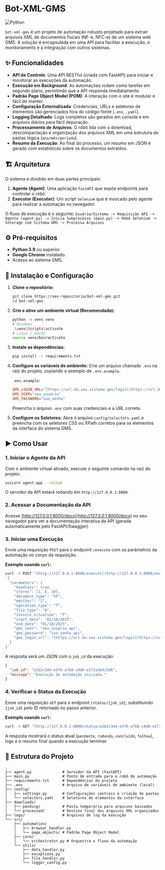 # Bot-XML-GMS

![Python](https://img.shields.io/badge/Python-3.9%2B-blue.svg)

`bot-xml-gms` é um projeto de automação robusto projetado para extrair arquivos XML de documentos fiscais (NF-e, NFC-e) de um sistema web GMS. A solução é encapsulada em uma API para facilitar a execução, o monitoramento e a integração com outros sistemas.

## ✨ Funcionalidades

* **API de Controle**: Uma API RESTful (criada com FastAPI) para iniciar e monitorar as execuções da automação.
* **Execução em Background**: As automações rodam como tarefas em segundo plano, permitindo que a API responda imediatamente.
* **Padrão Page Object Model (POM)**: A interação com o site é modular e fácil de manter.
* **Configuração Externalizada**: Credenciais, URLs e seletores de elementos são gerenciados fora do código-fonte (`.env`, `.yaml`).
* **Logging Detalhado**: Logs completos são gerados em console e em arquivos diários para fácil depuração.
* **Processamento de Arquivos**: O robô lida com o download, descompactação e organização dos arquivos XML em uma estrutura de pastas lógica (`ano/mês/período`).
* **Resumo da Execução**: Ao final do processo, um resumo em JSON é gerado com estatísticas sobre os documentos extraídos.

## 🏗️ Arquitetura

O sistema é dividido em duas partes principais:

1.  **Agente (Agent)**: Uma aplicação `FastAPI` que expõe endpoints para controlar o robô.
2.  **Executor (Executor)**: Um script `Selenium` que é invocado pelo agente para realizar a automação no navegador.

O fluxo de execução é o seguinte:
`Usuário/Sistema -> Requisição API -> Agente (agent.py) -> Inicia Subprocesso (main.py) -> Robô Selenium -> Interage com Sistema GMS -> Processa Arquivos`

## ⚙️ Pré-requisitos

* **Python 3.9** ou superior.
* **Google Chrome** instalado.
* Acesso ao sistema GMS.

## 🚀 Instalação e Configuração

1.  **Clone o repositório:**
    ```bash
    git clone https://seu-repositorio/bot-xml-gms.git
    cd bot-xml-gms
    ```

2.  **Crie e ative um ambiente virtual (Recomendado):**
    ```bash
    python -m venv venv
    # Windows
    .\venv\Scripts\activate
    # Linux / macOS
    source venv/bin/activate
    ```

3.  **Instale as dependências:**
    ```bash
    pip install -r requirements.txt
    ```

4.  **Configure as variáveis de ambiente:**
    Crie um arquivo chamado `.env` na raiz do projeto, copiando o exemplo de `.env.example`.

    `.env.example`:
    ```ini
    GMS_LOGIN_URL="[https://url.do.seu.sistema.gms/login](https://url.do.seu.sistema.gms/login)"
    GMS_USER="seu_usuario"
    GMS_PASSWORD="sua_senha"
    ```

    Preencha o arquivo `.env` com suas credenciais e a URL correta.

5.  **Configure os Seletores:**
    Abra o arquivo `config/selectors.yaml` e preencha com os seletores CSS ou XPath corretos para os elementos da interface do sistema GMS.

## ▶️ Como Usar

### 1. Iniciar o Agente da API

Com o ambiente virtual ativado, execute o seguinte comando na raiz do projeto:

```bash
uvicorn agent:app --reload
```

O servidor da API estará rodando em `http://127.0.0.1:8000`.

### 2. Acessar a Documentação da API

Acesse [http://127.0.0.1:8000/docs](http://127.0.0.1:8000/docs) no seu navegador para ver a documentação interativa da API (gerada automaticamente pelo FastAPI/Swagger).

### 3. Iniciar uma Execução

Envie uma requisição `POST` para o endpoint `/execute` com os parâmetros da automação no corpo da requisição.

**Exemplo usando `curl`:**
```bash
curl -X POST "[http://127.0.0.1:8000/execute](http://127.0.0.1:8000/execute)" -H "Content-Type: application/json" -d \
'{
  "parameters": {
    "headless": true,
    "stores": [1, 5, 10],
    "document_type": "55",
    "emitter": "1",
    "operation_type": "T",
    "file_type": "0",
    "invoice_situation": "T",
    "start_date": "01/10/2025",
    "end_date": "01/10/2025",
    "gms_user": "seu_usuario_api",
    "gms_password": "sua_senha_api",
    "gms_login_url": "[https://url.do.seu.sistema.gms/login](https://url.do.seu.sistema.gms/login)"
  }
}'
```

A resposta será um JSON com o `job_id` da execução:
```json
{
  "job_id": "a1b2c3d4-e5f6-a7b8-c9d0-e1f2a3b4c5d6",
  "message": "Execução da automação iniciada."
}
```

### 4. Verificar o Status da Execução

Envie uma requisição `GET` para o endpoint `/status/{job_id}`, substituindo `{job_id}` pelo ID retornado no passo anterior.

**Exemplo usando `curl`:**
```bash
curl -X GET "[http://127.0.0.1:8000/status/a1b2c3d4-e5f6-a7b8-c9d0-e1f2a3b4c5d6](http://127.0.0.1:8000/status/a1b2c3d4-e5f6-a7b8-c9d0-e1f2a3b4c5d6)"
```

A resposta mostrará o status atual (`pendente`, `rodando`, `concluído`, `falhou`), logs e o resumo final quando a execução terminar.

## 📂 Estrutura do Projeto

```
.  
├── agent.py              # Servidor da API (FastAPI) 
├── main.py               # Ponto de entrada para o robô de automação  
├── requirements.txt      # Dependências do projeto  
├── .env                  # Arquivo de variáveis de ambiente (local)  
├── config/  
│   ├── settings.py       # Configurações centrais e criação de pastas  
│   └── selectors.yaml    # Seletores de elementos da interface  
├── downloads/  
│   ├── pending/          # Pasta temporária para arquivos baixados  
│   └── processed/        # Destino final dos arquivos XML organizados  
├── logs/                 # Arquivos de log da execução  
└── src/  
    ├── automation/  
    │   ├── browser_handler.py  
    │   └── page_objects/ # Padrão Page Object Model  
    ├── core/  
    │   └── orchestrator.py # Orquestra o fluxo da automação  
    └── utils/  
        ├── data_handler.py  
        ├── exceptions.py  
        ├── file_handler.py  
        └── logger_config.py  
```